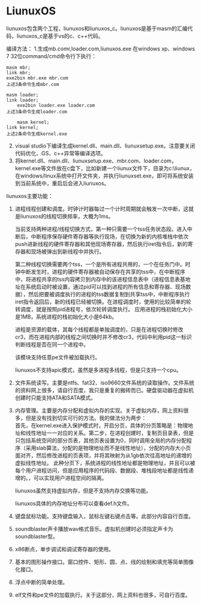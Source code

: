 # LiunuxOS

liunuxos包含两个工程，liunuxos和liunuxos_c。liunuxos是基于masm的汇编代码，liunuxos_c是基于vs的c、c++代码。

编译方法：
1.生成mb.comr,loader.com,liunuxos.exe
	在windows xp、windows 7 32位command/cmd命令行下执行：
 
   	masm mbr;
   	link mbr;
   	exe2bin mbr.exe mbr.com
   	上述3条命令生成mbr.com
    
   	masm loader;
   	link loader;
       	exe2bin loader.exe loader.com
   	上述3条命令生成loader.com

       	masm kernel;
   	link kernel;
   	上述2条命令生成kernel.exe
2. visual studio下编译生成kernel.dll、main.dll、liunuxsetup.exe。注意要关闭代码优化、GS、c++异常等编译选项。
3. 将kernel.dll、main.dll、liunuxsetup.exe、mbr.com、loader.com，kernel.exe等文件放在c盘下，比如新建一个liunux文件下，目录为c:\liunux，在windows/linux系统中打开文件夹，并执行liunuxset.exe，即可将系统安装到当前系统中，重启后会进入liunuxos。
   



liunuxos主要功能：

 1. 进程线程创建和调度。时钟计时器每过一个计时周期就会触发一次中断，这就是liunuxos的线程切换频率，大概为1ms。

	当前支持两种进程/线程切换方式，第一种只需要一个tss任务状态段。进入中断后，中断程序保存硬件寄存器等执行现场，在切换为新的内核堆栈中依次push进新线程的硬件寄存器和其他现场寄存器，然后执行iret指令后，新的寄存器和现场被弹出到新线程中并执行。

	第二种线程切换需要两个tss，一个是所有进程共用的，一个在任务门中。时钟中断发生时，进程的硬件寄存器被自动保存在共享的tss中，在中断程序中，将进程共享的tss内容拷贝到内存中的该进程信息表中（进程信息表基地址在系统启动时被设置，通过pid可以找到进程的所有信息和寄存器、现场数据），然后把要被调度执行的进程的tss数据复制到共享tss中，中断程序执行iret指令返回后，新的线程已经被切换。在进程调度时，使用的比较简单的轮转调度，就是按照pid进程号，依次轮转调度执行。
	应用进程的栈初始化大小是1MB，系统进程的栈初始化大小是64kb。

	进程是资源的载体，其每个线程都是单独调度的，只是在进程切换时修改cr3，而在进程内部的线程之间切换时并不修改cr3，代码中利用pid这一标识判断线程是否在同一个进程中。
	
	该模块支持任意pe文件被加载执行。
	
	liunuxos不支持apic模式，虽然是多进程多线程，但是只支持一个cpu。

 2. 文件系统读写。主要是ntfs、fat32、iso9660文件系统的读取操作。文件系统的资料网上很多，请自行百度，我只是重复的搬砖而已。硬盘驱动器在虚拟机创建时只能支持ATA和SATA模式。
 
 3. 内存管理。主要是内存分配和虚拟内存的实现。关于虚拟内存，网上资料很多，但是没有找到切实可行的方法。我的做法分为两步：							 
首先，在kernel.exe进入保护模式时，开启分页，具体的分页策略是：物理地址和线性地址一一对应的关系。第二步，在进程创建时，复制页目录表，但是只包括系统空间的部分页表，其他页表设置为0，同时调用全局的内存分配程序（采用slab算法，分配的是物理地址而不是线性地址），分配的内存大小页面对齐，然后修改进程的页表项，并将其映射为从1gb依次往高地址的递增的虚拟线性地址。
此种分页下，系统进程的线性地址都是物理地址，并且可以被每个用户进程访问，但是应用程序的代码段、数据段、堆栈段地址都是线性递增的。，可以实现用户进程空间的隔离。

	liunuxos虽然支持虚拟内存，但是不支持内存交换等功能。

	liunuxos具体的内存地址分布可以查看def.h文件。

 4. 键盘鼠标功能。支持键盘输入，鼠标左键右键点击等。此部分内容自行百度。
 
 5. soundblaster声卡播放wav格式音乐。虚拟机创建时必须指定声卡为soundblaster型。

 6. x86断点，单步调试和调试寄存器的使用。

 7. 基本的图形操作接口。窗口控件、矩形、圆、点、线的绘制和填充等简单图像化接口。

 8. 浮点中断的简单处理。
 
 9. elf文件和pe文件的加载执行。关于这部分，网上资料也很多，可自行百度。
